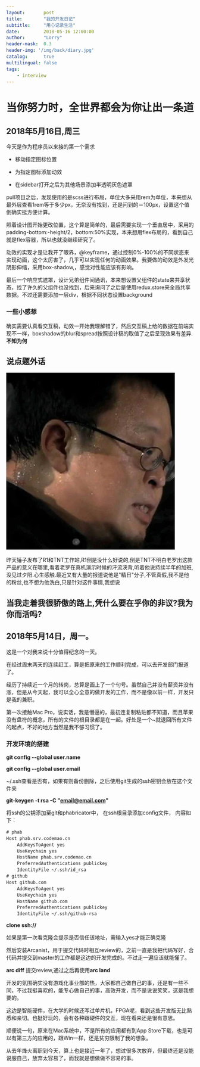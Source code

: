 ```yaml
---
layout:       post
title:        "我的开发日记"
subtitle:     "用心记录生活"
date:         2018-05-16 12:00:00
author:       "Lorry"
header-mask:  0.3
header-img: '/img/back/diary.jpg'
catalog:      true
multilingual: false
tags:
    - interview
---
```

# 当你努力时，全世界都会为你让出一条道

## 2018年5月16日,周三

今天是作为程序员以来接的第一个需求

- 移动指定图标位置

- 为指定图标添加动效

- 在sidebar打开之后为其他场景添加半透明灰色遮罩

pull项目之后，发现使用的是scss进行布局，单位大多采用rem为单位，本来想从最外层查看1rem等于多少px，无奈没有找到，还是问到的＝100px，设置这个值倒确实挺方便计算。

照着设计图开始更改位置，这个算是简单的，最后需要实现一个垂直居中，采用的padding-bottom:-height/2，bottom:50%实现，本来想用flex布局的，看到自己就是flex容器，所以也就没继续研究了。

动效的实现才是让我开了眼界，@keyframe，通过控制0%-100%的不同状态来实现动画，这个太厉害了，几乎可以实现任何的动画效果。我要做的动效是外发光阴影伸缩，采用box-shadow,，感觉对性能应该有影响。

最后一个响应式遮罩，设计兄弟组件间通讯，本来想设置父组件的state来共享状态，找了许久的父组件也没找到，后来询问了之后是使用redux.store来全局共享数据。不过还需要添加一层div，根据不同状态设置background

### 一些小感想

确实需要认真看交互稿，动效一开始我理解错了，然后交互稿上给的数据在前端实现不一样，boxshadow的blur和spread按照设计稿的取值了之后呈现效果有差异.**不知为何**

## 说点题外话

![](/img/back/luo.jpeg)

昨天锤子发布了R1和TNT工作站,R1倒是没什么好说的,倒是TNT不明白老罗出这款产品的意义在哪里,看着老罗在真机演示时候的汗流浃背,听着他说持续半年的加班,没见过夕阳.心生感触.最近又有大量的报道说他是"精日"分子,不管真假,我不是他的粉丝,也不想为他洗白,只是针对这件事情,我想说

## 当我走着我很骄傲的路上,凭什么要在乎你的非议?我为你而活吗?

## 2018年5月14日，周一。

这是一个对我来说十分值得纪念的一天。

在经过周末两天的连续赶工，算是把原来的工作顺利完成，可以去开发部门报道了。

经历了持续近一个月的转岗，总算是画上了一个句号。虽然自己并没有薪资并没有涨，但是从今天起，我可以全心全意的做开发的工作，而不是像以前一样，开发只是我的兼职。

第一次接触Mac Pro，说实话，我是懵逼的，最初连复制粘贴都不知道，而且苹果没有盘符的概念，所有的文件的根目录都是在一起。好处是一个~就退回所有文件的起点，不好的地方当然是我不够习惯了。

### 开发环境的搭建

**git config --global user.name**

**git config --global user.email**

~/.ssh查看是否有，如果有则备份删除，之后使用git生成的ssh密钥会放在这个文件夹

**git-keygen -t rsa -C "email@email.com"**

将ssh的公钥添加至git和phabricator中，
在ssh根目录添加config文件， 内容如下：
```txt
# phab
Host phab.srv.codemao.cn
    AddKeysToAgent yes
    UseKeychain yes
    HostName phab.srv.codemao.cn
    PreferredAuthentications publickey
    IdentityFile ~/.ssh/id_rsa
# github
Host github.com
    AddKeysToAgent yes
    UseKeychain yes
    HostName github.com
    PreferredAuthentications publickey
    IdentityFile ~/.ssh/github-rsa
```
**clone ssh://**

如果是第一次看克隆会提示是否信任该地址，需输入yes才能正确克隆

然后安装Arcanist，用于提交代码时相互review的，之前一直是我把代码写好，合代码并提交到master的工作都是这边的开发完成的。不过走一遍应该就能懂了。

**arc diff** 提交review,通过之后再使用**arc land**

开发的氛围确实没有游戏化事业部的热，大家都自己做自己的事，还是有一些不同，不过我挺喜欢的，能专心做自己的事，高效开发，而不是说说笑笑，这是我想要的。

这边是智能硬件，在大学的时候还写过单片机，FPGA呢，看到这些开发版无比熟悉和亲切。也挺好玩的，会有各种跟硬件的交互，现在看来还是很有意思。

顺便说一句，原来在Mac系统中，不是所有的应用都有到App Store下载，也是可以有第三方的应用的，跟Win一样，还是贫穷限制了我的想象。

从去年烽火离职到今天，算上也是接近一年了，想过很多次放弃，但最终还是没能说服自己，放弃太容易了，而我就是想做做不容易的事。